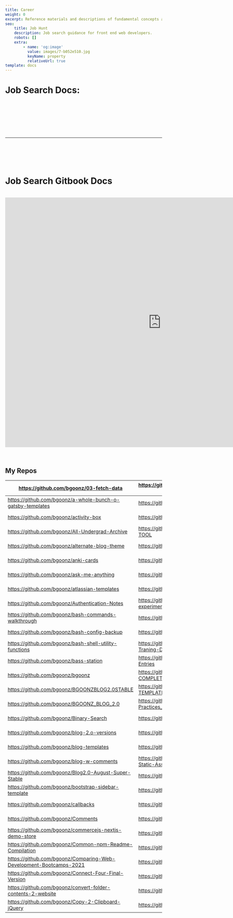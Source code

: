 ```yaml
---
title: Career
weight: 0
excerpt: Reference materials and descriptions of fundamental concepts as well as visua
seo:
    title: Job Hunt
    description: Job search guidance for front end web developers.
    robots: []
    extra:
        - name: 'og:image'
          value: images/7-b052e510.jpg
          keyName: property
          relativeUrl: true
template: docs
---
```


# Job Search Docs:

<br>
<br>
<br>
<br>
<br>
<br>
<hr>
<br>
<br>
<br>
<br>
<h1>   Job Search Gitbook Docs </h1>
<br>
<iframe sandbox="allow-scripts" style="resize:both; overflow:scroll;"     style="z-index:-1!important; overflow:scroll;resize:both;" class="block-content" src="https://web-dev-collaborative.github.io/gitpod-job-search-html-static/" height="800px" width="1000px" scrolling="yes" frameborder="no" loading="lazy" allowtransparency="true" allowfullscreen="true"  frameborder="0" ></iframe>
<br>
<br>
<br>


## My Repos

| https://github.com/bgoonz/03-fetch-data                            | https://github.com/bgoonz/gatsby-netlify-cms-norwex         | https://hub.com/bgoonz/React-movie-app                             | https://github.com/bgoonz/Exploring-Promises                 | https://hub.com/bgoonz/vscode-customized-config                               |
|--------------------------------------------------------------------|-------------------------------------------------------------|--------------------------------------------------------------------|--------------------------------------------------------------|-------------------------------------------------------------------------------|
| https://github.com/bgoonz/a-whole-bunch-o-gatsby-templates         | https://github.com/bgoonz/gatsby-react-portfolio            | https://hub.com/bgoonz/react-redux-medium-clone                    | https://github.com/bgoonz/express-API-template               | https://hub.com/bgoonz/vscode-Extension-readmes                               |
| https://github.com/bgoonz/activity-box                             | https://github.com/bgoonz/GIT-CDN-FILES                     | https://hub.com/bgoonz/react-redux-notes-v5                        | https://github.com/bgoonz/Express-basic-server-template      | https://hub.com/bgoonz/web-crawler-node                                       |
| https://github.com/bgoonz/All-Undergrad-Archive                    | https://github.com/bgoonz/GIT-HTML-PREVIEW-TOOL             | https://hub.com/bgoonz/react-redux-registration-login-example      | https://github.com/bgoonz/express-knex-postgres-boilerplate  | https://hub.com/bgoonz/web-dev-interview-prep-quiz-website                    |
| https://github.com/bgoonz/alternate-blog-theme                     | https://github.com/bgoonz/gitbook                           | https://hub.com/bgoonz/React_Notes_V3                              | https://github.com/bgoonz/EXPRESS-NOTES                      | https://hub.com/bgoonz/web-dev-notes-resource-site                            |
| https://github.com/bgoonz/anki-cards                               | https://github.com/bgoonz/github-readme-stats               | https://hub.com/bgoonz/Recursion-Practice-Website                  | https://github.com/bgoonz/fast-fourier-transform-            | https://hub.com/bgoonz/web-dev-setup-checker                                  |
| https://github.com/bgoonz/ask-me-anything                          | https://github.com/bgoonz/github-reference-repo             | https://hub.com/bgoonz/Regex-and-Express-JS                        | https://github.com/bgoonz/form-builder-vanilla-js            | https://hub.com/bgoonz/WEB-DEV-TOOLS-HUB                                      |
| https://github.com/bgoonz/atlassian-templates                      | https://github.com/bgoonz/GoalsTracker                      | https://hub.com/bgoonz/repo-utils                                  | https://github.com/bgoonz/Front-End-Frameworks-Practice      | https://hub.com/bgoonz/web-dev-utils-package                                  |
| https://github.com/bgoonz/Authentication-Notes                     | https://github.com/bgoonz/graphql-experimentation           | https://hub.com/bgoonz/resume-cv-portfolio-samples                 | https://github.com/bgoonz/full-stack-react-redux             | https://hub.com/bgoonz/WebAudioDaw                                            |
| https://github.com/bgoonz/bash-commands-walkthrough                | https://github.com/bgoonz/https*__mihirbeg.com*             | https://hub.com/bgoonz/Revamped-Automatic-Guitar-Effect-Triggering | https://github.com/bgoonz/Full-Text-Search                   | https://hub.com/bgoonz/website                                                |
| https://github.com/bgoonz/bash-config-backup                       | https://github.com/bgoonz/iframe-showcase                   | https://hub.com/bgoonz/scope-closure-context                       | https://github.com/bgoonz/Games                              | https://github.com/bgoonz/Data-Structures-Algos-Codebase                      |
| https://github.com/bgoonz/bash-shell-utility-functions             | https://github.com/bgoonz/Image-Archive-Traning-Data        | https://hub.com/bgoonz/Shell-Script-Practice                       | https://github.com/bgoonz/MihirBegMusicV3                    | https://github.com/bgoonz/DATA_STRUC_PYTHON_NOTES                             |
| https://github.com/bgoonz/bass-station                             | https://github.com/bgoonz/Independent-Blog-Entries          | https://hub.com/bgoonz/site-analysis                               | https://github.com/bgoonz/Mihir_Beg_Final                    | https://github.com/bgoonz/design-home-page-with-routes-bq5v7k                 |
| https://github.com/bgoonz/bgoonz                                   | https://github.com/bgoonz/INTERVIEW-PREP-COMPLETE           | https://hub.com/bgoonz/sorting-algorithms                          | https://github.com/bgoonz/mini-project-showcase              | https://github.com/bgoonz/docs-collection                                     |
| https://github.com/bgoonz/BGOONZBLOG2.0STABLE                      | https://github.com/bgoonz/JAMSTACK-TEMPLATES                | https://hub.com/bgoonz/sorting-algos                               | https://github.com/bgoonz/Music-Theory-n-Web-Synth-Keyboard  | https://github.com/bgoonz/Documentation-site-react                            |
| https://github.com/bgoonz/BGOONZ_BLOG_2.0                          | https://github.com/bgoonz/Javascript-Best-Practices_--Tools | https://hub.com/bgoonz/sqlite3-nodejs-demo                         | https://github.com/bgoonz/my-gists                           | https://github.com/bgoonz/DS-ALGO-OFFICIAL                                    |
| https://github.com/bgoonz/Binary-Search                            | https://github.com/bgoonz/jsanimate                         | https://hub.com/bgoonz/stalk-photos-web-assets                     | https://github.com/bgoonz/My-Medium-Blog                     | https://github.com/bgoonz/DS-AND-ALGO-Notes-P2                                |
| https://github.com/bgoonz/blog-2.o-versions                        | https://github.com/bgoonz/Jupyter-Notebooks                 | https://hub.com/bgoonz/Standalone-Metranome                        | https://github.com/bgoonz/nextjs-netlify-blog-template       | https://github.com/bgoonz/ecommerce-interactive                               |
| https://github.com/bgoonz/blog-templates                           | https://github.com/bgoonz/Lambda                            | https://hub.com/bgoonz/Star-wars-API-Promise-take2                 | https://github.com/bgoonz/norwex-coff-ecom                   | https://github.com/bgoonz/embedable-repl-and-integrated-code-space-playground |
| https://github.com/bgoonz/blog-w-comments                          | https://github.com/bgoonz/Lambda-Resource-Static-Assets     | https://hub.com/bgoonz/Static-Study-Site                           | https://github.com/bgoonz/old-c-and-cpp-repos-from-undergrad | https://github.com/bgoonz/excel2html-table                                    |
| https://github.com/bgoonz/Blog2.0-August-Super-Stable              | https://github.com/bgoonz/learning-nextjs                   | https://hub.com/bgoonz/styling-templates                           | https://github.com/bgoonz/old-code-from-undergrad            |                                                                               |
| https://github.com/bgoonz/bootstrap-sidebar-template               | https://github.com/bgoonz/Learning-Redux                    | https://hub.com/bgoonz/supertemp                                   | https://github.com/bgoonz/picture-man-bob-v2                 |                                                                               |
| https://github.com/bgoonz/callbacks                                | https://github.com/bgoonz/Links-Shortcut-Site               | https://hub.com/bgoonz/Ternary-converter                           | https://github.com/bgoonz/Project-Showcase                   |                                                                               |
| https://github.com/bgoonz/Comments                                 | https://github.com/bgoonz/live-examples                     | https://hub.com/bgoonz/TetrisJS                                    | https://github.com/bgoonz/promises-with-async-and-await      |                                                                               |
| https://github.com/bgoonz/commercejs-nextjs-demo-store             | https://github.com/bgoonz/live-form                         | https://hub.com/bgoonz/TexTools                                    | https://github.com/bgoonz/psql-practice                      |                                                                               |
| https://github.com/bgoonz/Common-npm-Readme-Compilation            | https://github.com/bgoonz/loadash-es6-refactor              | https://hub.com/bgoonz/The-Algorithms                              | https://github.com/bgoonz/python-playground-embed            |                                                                               |
| https://github.com/bgoonz/Comparing-Web-Development-Bootcamps-2021 | https://github.com/bgoonz/markdown-css                      | https://hub.com/bgoonz/TRASH                                       | https://github.com/bgoonz/python-practice-notes              |                                                                               |
| https://github.com/bgoonz/Connect-Four-Final-Version               | https://github.com/bgoonz/Markdown-Templates                | https://hub.com/bgoonz/Triggered-Guitar-Effects-Platform           | https://github.com/bgoonz/python-scripts                     |                                                                               |
| https://github.com/bgoonz/convert-folder-contents-2-website        | https://github.com/bgoonz/meditation-app                    | https://hub.com/bgoonz/Useful-Snippets-js                          | https://github.com/bgoonz/PYTHON_PRAC                        |                                                                               |
| https://github.com/bgoonz/Copy-2-Clipboard-jQuery                  | https://github.com/bgoonz/MihirBegMusicLab                  | https://hub.com/bgoonz/UsefulResourceRepo2.0                       | https://github.com/bgoonz/random-list-of-embedable-content   |
